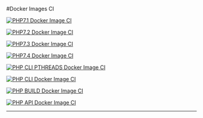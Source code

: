 #Docker Images CI

[![PHP7.1 Docker Image CI](https://github.com/Bruno-de-l-Escaille/php7/actions/workflows/php7.1-image-ci.yml/badge.svg?branch=main)](https://github.com/Bruno-de-l-Escaille/php7/actions/workflows/php7.1-image-ci.yml)


[![PHP7.2 Docker Image CI](https://github.com/Bruno-de-l-Escaille/php7/actions/workflows/php7.2-image-ci.yml/badge.svg?branch=main)](https://github.com/Bruno-de-l-Escaille/php7/actions/workflows/php7.2-image-ci.yml)



[![PHP7.3 Docker Image CI](https://github.com/Bruno-de-l-Escaille/php7/actions/workflows/php7.3-image-ci.yml/badge.svg?branch=PHP7.3)](https://github.com/Bruno-de-l-Escaille/php7/actions/workflows/php7.3-image-ci.yml)


[![PHP7.4 Docker Image CI](https://github.com/Bruno-de-l-Escaille/php7/actions/workflows/php7.4-image-ci.yml/badge.svg)](https://github.com/Bruno-de-l-Escaille/php7/actions/workflows/php7.4-image-ci.yml)


[![PHP CLI PTHREADS Docker Image CI](https://github.com/Bruno-de-l-Escaille/php7/actions/workflows/php-cli-pthreads-image-ci.yml/badge.svg)](https://github.com/Bruno-de-l-Escaille/php7/actions/workflows/php-cli-pthreads-image-ci.yml)

[![PHP CLI Docker Image CI](https://github.com/Bruno-de-l-Escaille/php7/actions/workflows/php-cli-image-ci.yml/badge.svg)](https://github.com/Bruno-de-l-Escaille/php7/actions/workflows/php-cli-image-ci.yml)

[![PHP BUILD Docker Image CI](https://github.com/Bruno-de-l-Escaille/php7/actions/workflows/php-build-image-ci.yml/badge.svg)](https://github.com/Bruno-de-l-Escaille/php7/actions/workflows/php-build-image-ci.yml)

[![PHP API Docker Image CI](https://github.com/Bruno-de-l-Escaille/php7/actions/workflows/php-api-image-ci.yml/badge.svg)](https://github.com/Bruno-de-l-Escaille/php7/actions/workflows/php-api-image-ci.yml)

---